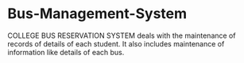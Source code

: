# Bus-Management-System
COLLEGE BUS RESERVATION SYSTEM deals with the maintenance of records of details of each student. It also includes maintenance of information like details of each bus. 
